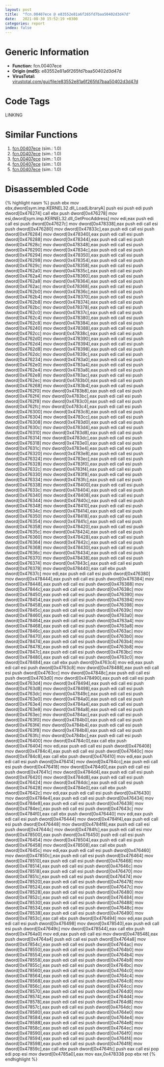 ```yaml
---
layout: post
title:  "fcn.00407ece @ e83552e81a6f265fd7baa50402d3d47d"
date:   2021-08-30 15:52:19 +0300
categories: report
index: false
---
```


# Generic Information
- **Function:** fcn.00407ece
- **Origin (md5):** e83552e81a6f265fd7baa50402d3d47d
- **VirusTotal:** [virustotal.com/gui/file/e83552e81a6f265fd7baa50402d3d47d][virustotal_ref]

# Code Tags
<span class="tag" id="LINKING">LINKING</span>


# Similar Functions

1. [fcn.00407ece][similar_1_ref] (sim.: 1.0)
2. [fcn.00407ece][similar_2_ref] (sim.: 1.0)
3. [fcn.00407ece][similar_3_ref] (sim.: 1.0)
4. [fcn.00407ece][similar_4_ref] (sim.: 1.0)
5. [fcn.00407ece][similar_5_ref] (sim.: 1.0)


# Disassembled Code

{% highlight nasm %}
push ebx
mov ebx,dword[sym.imp.KERNEL32.dll_LoadLibraryA]
push esi
push edi
push dword[0x476274]
call ebx
push dword[0x476278]
mov esi,dword[sym.imp.KERNEL32.dll_GetProcAddress]
mov edi,eax
push edi
call esi
push dword[0x47627c]
mov dword[0x478338],eax
push edi
call esi
push dword[0x476280]
mov dword[0x47833c],eax
push edi
call esi
push dword[0x476284]
mov dword[0x478340],eax
push edi
call esi
push dword[0x476288]
mov dword[0x478344],eax
push edi
call esi
push dword[0x47628c]
mov dword[0x478348],eax
push edi
call esi
push dword[0x476290]
mov dword[0x47834c],eax
push edi
call esi
push dword[0x476294]
mov dword[0x478350],eax
push edi
call esi
push dword[0x476298]
mov dword[0x478354],eax
push edi
call esi
push dword[0x47629c]
mov dword[0x478358],eax
push edi
call esi
push dword[0x4762a0]
mov dword[0x47835c],eax
push edi
call esi
push dword[0x4762a4]
mov dword[0x478360],eax
push edi
call esi
push dword[0x4762a8]
mov dword[0x478364],eax
push edi
call esi
push dword[0x4762ac]
mov dword[0x478368],eax
push edi
call esi
push dword[0x4762b0]
mov dword[0x47836c],eax
push edi
call esi
push dword[0x4762b4]
mov dword[0x478370],eax
push edi
call esi
push dword[0x4762b8]
mov dword[0x478374],eax
push edi
call esi
push dword[0x4762bc]
mov dword[0x478378],eax
push edi
call esi
push dword[0x4762c0]
mov dword[0x47837c],eax
push edi
call esi
push dword[0x4762c4]
mov dword[0x478380],eax
push edi
call esi
push dword[0x4762c8]
mov dword[0x478384],eax
push edi
call esi
push dword[0x476240]
mov dword[0x478388],eax
push edi
call esi
push dword[0x4762cc]
mov dword[0x47838c],eax
push edi
call esi
push dword[0x4762d0]
mov dword[0x478390],eax
push edi
call esi
push dword[0x4762d4]
mov dword[0x478394],eax
push edi
call esi
push dword[0x4762d8]
mov dword[0x478398],eax
push edi
call esi
push dword[0x4762dc]
mov dword[0x47839c],eax
push edi
call esi
push dword[0x476234]
mov dword[0x4783a0],eax
push edi
call esi
push dword[0x4762e0]
mov dword[0x4783a4],eax
push edi
call esi
push dword[0x4762e4]
mov dword[0x4783a8],eax
push edi
call esi
push dword[0x4762e8]
mov dword[0x4783ac],eax
push edi
call esi
push dword[0x4762ec]
mov dword[0x4783b0],eax
push edi
call esi
push dword[0x476268]
mov dword[0x4783b4],eax
push edi
call esi
push dword[0x4762f0]
mov dword[0x4783b8],eax
push edi
call esi
push dword[0x4762f4]
mov dword[0x4783bc],eax
push edi
call esi
push dword[0x4762f8]
mov dword[0x4783c0],eax
push edi
call esi
push dword[0x4762fc]
mov dword[0x4783c4],eax
push edi
call esi
push dword[0x476300]
mov dword[0x4783c8],eax
push edi
call esi
push dword[0x476304]
mov dword[0x4783cc],eax
push edi
call esi
push dword[0x476308]
mov dword[0x4783d0],eax
push edi
call esi
push dword[0x47630c]
mov dword[0x4783d4],eax
push edi
call esi
push dword[0x476310]
mov dword[0x4783d8],eax
push edi
call esi
push dword[0x476314]
mov dword[0x4783dc],eax
push edi
call esi
push dword[0x476318]
mov dword[0x4783e0],eax
push edi
call esi
push dword[0x47631c]
mov dword[0x4783e4],eax
push edi
call esi
push dword[0x476320]
mov dword[0x4783e8],eax
push edi
call esi
push dword[0x476324]
mov dword[0x4783ec],eax
push edi
call esi
push dword[0x476328]
mov dword[0x4783f0],eax
push edi
call esi
push dword[0x47632c]
mov dword[0x4783f4],eax
push edi
call esi
push dword[0x476330]
mov dword[0x4783f8],eax
push edi
call esi
push dword[0x476334]
mov dword[0x4783fc],eax
push edi
call esi
push dword[0x476338]
mov dword[0x478400],eax
push edi
call esi
push dword[0x47633c]
mov dword[0x478404],eax
push edi
call esi
push dword[0x476340]
mov dword[0x478408],eax
push edi
call esi
push dword[0x476344]
mov dword[0x47840c],eax
push edi
call esi
push dword[0x476348]
mov dword[0x478410],eax
push edi
call esi
push dword[0x47634c]
mov dword[0x478414],eax
push edi
call esi
push dword[0x476350]
mov dword[0x478418],eax
push edi
call esi
push dword[0x476354]
mov dword[0x47841c],eax
push edi
call esi
push dword[0x476358]
mov dword[0x478420],eax
push edi
call esi
push dword[0x47635c]
mov dword[0x478424],eax
push edi
call esi
push dword[0x476360]
mov dword[0x478428],eax
push edi
call esi
push dword[0x476364]
mov dword[0x47842c],eax
push edi
call esi
push dword[0x476368]
mov dword[0x478430],eax
push edi
call esi
push dword[0x47636c]
mov dword[0x478434],eax
push edi
call esi
push dword[0x476370]
mov dword[0x478438],eax
push edi
call esi
push dword[0x476374]
mov dword[0x47843c],eax
push edi
call esi
push dword[0x476378]
mov dword[0x478440],eax
call ebx
push dword[0x47637c]
mov edi,eax
push edi
call esi
push dword[0x476380]
mov dword[0x478444],eax
push edi
call esi
push dword[0x476384]
mov dword[0x478448],eax
push edi
call esi
push dword[0x476388]
mov dword[0x47844c],eax
push edi
call esi
push dword[0x47638c]
mov dword[0x478450],eax
push edi
call esi
push dword[0x476390]
mov dword[0x478454],eax
push edi
call esi
push dword[0x476394]
mov dword[0x478458],eax
push edi
call esi
push dword[0x476398]
mov dword[0x47845c],eax
push edi
call esi
push dword[0x47639c]
mov dword[0x478460],eax
push edi
call esi
push dword[0x4763a0]
mov dword[0x478464],eax
push edi
call esi
push dword[0x4763a4]
mov dword[0x478468],eax
push edi
call esi
push dword[0x4763a8]
mov dword[0x47846c],eax
push edi
call esi
push dword[0x4763ac]
mov dword[0x478470],eax
push edi
call esi
push dword[0x4763b0]
mov dword[0x478474],eax
push edi
call esi
push dword[0x4763b4]
mov dword[0x478478],eax
push edi
call esi
push dword[0x4763b8]
mov dword[0x47847c],eax
push edi
call esi
push dword[0x4763bc]
mov dword[0x478480],eax
push edi
call esi
push dword[0x4763c0]
mov dword[0x478484],eax
call ebx
push dword[0x4763c4]
mov edi,eax
push edi
call esi
push dword[0x4763c8]
mov dword[0x478488],eax
push edi
call esi
push dword[0x4763cc]
mov dword[0x47848c],eax
push edi
call esi
push dword[0x4763d0]
mov dword[0x478490],eax
push edi
call esi
push dword[0x4763d4]
mov dword[0x478494],eax
push edi
call esi
push dword[0x4763d8]
mov dword[0x478498],eax
push edi
call esi
push dword[0x4763dc]
mov dword[0x47849c],eax
push edi
call esi
push dword[0x4763e0]
mov dword[0x4784a0],eax
push edi
call esi
push dword[0x4763e4]
mov dword[0x4784a4],eax
push edi
call esi
push dword[0x4763e8]
mov dword[0x4784a8],eax
push edi
call esi
push dword[0x4763ec]
mov dword[0x4784ac],eax
push edi
call esi
push dword[0x4763f0]
mov dword[0x4784b0],eax
push edi
call esi
push dword[0x4763f4]
mov dword[0x4784b4],eax
push edi
call esi
push dword[0x4763f8]
mov dword[0x4784b8],eax
push edi
call esi
push dword[0x4763fc]
mov dword[0x4784bc],eax
push edi
call esi
push dword[0x476400]
mov dword[0x4784c0],eax
call ebx
push dword[0x476404]
mov edi,eax
push edi
call esi
push dword[0x476408]
mov dword[0x4784c4],eax
push edi
call esi
push dword[0x47640c]
mov dword[0x4784c8],eax
call ebx
push dword[0x476410]
mov edi,eax
push edi
call esi
push dword[0x476414]
mov dword[0x4784cc],eax
push edi
call esi
push dword[0x476418]
mov dword[0x4784d0],eax
push edi
call esi
push dword[0x47641c]
mov dword[0x4784d4],eax
push edi
call esi
push dword[0x476420]
mov dword[0x4784d8],eax
push edi
call esi
push dword[0x476424]
mov dword[0x4784dc],eax
push edi
call esi
push dword[0x476428]
mov dword[0x4784e0],eax
call ebx
push dword[0x47642c]
mov edi,eax
push edi
call esi
push dword[0x476430]
mov dword[0x4784e4],eax
push edi
call esi
push dword[0x476434]
mov dword[0x4784e8],eax
push edi
call esi
push dword[0x476438]
mov dword[0x4784ec],eax
push edi
call esi
push dword[0x47643c]
mov dword[0x4784f0],eax
call ebx
push dword[0x476440]
mov edi,eax
push edi
call esi
push dword[0x476444]
mov dword[0x4784f4],eax
push edi
call esi
push dword[0x476448]
mov dword[0x4784f8],eax
push edi
call esi
push dword[0x47644c]
mov dword[0x4784fc],eax
push edi
call esi
mov dword[0x478500],eax
push dword[0x476450]
push edi
call esi
push dword[0x476454]
mov dword[0x478504],eax
push edi
call esi
push dword[0x476458]
mov dword[0x478508],eax
call ebx
push dword[0x47645c]
mov edi,eax
push edi
call esi
push dword[0x476460]
mov dword[0x47850c],eax
push edi
call esi
push dword[0x476464]
mov dword[0x478510],eax
push edi
call esi
push dword[0x476468]
mov dword[0x478514],eax
push edi
call esi
push dword[0x47646c]
mov dword[0x478518],eax
push edi
call esi
push dword[0x476470]
mov dword[0x47851c],eax
push edi
call esi
push dword[0x476474]
mov dword[0x478520],eax
push edi
call esi
push dword[0x476478]
mov dword[0x478524],eax
push edi
call esi
push dword[0x47647c]
mov dword[0x478528],eax
push edi
call esi
push dword[0x476480]
mov dword[0x47852c],eax
push edi
call esi
push dword[0x476484]
mov dword[0x478530],eax
push edi
call esi
push dword[0x476488]
mov dword[0x478534],eax
push edi
call esi
push dword[0x47648c]
mov dword[0x478538],eax
push edi
call esi
push dword[0x476490]
mov dword[0x47853c],eax
call ebx
push dword[0x476494]
mov edi,eax
push edi
call esi
push dword[0x476498]
mov dword[0x478540],eax
push edi
call esi
push dword[0x47649c]
mov dword[0x478544],eax
call ebx
push dword[0x4764a0]
mov edi,eax
push edi
call esi
mov dword[0x478548],eax
push dword[0x4764a4]
push edi
call esi
push dword[0x4764a8]
mov dword[0x47854c],eax
push edi
call esi
push dword[0x4764ac]
mov dword[0x478550],eax
push edi
call esi
push dword[0x4764b0]
mov dword[0x478554],eax
push edi
call esi
push dword[0x4764b4]
mov dword[0x478558],eax
push edi
call esi
push dword[0x4764b8]
mov dword[0x47855c],eax
push edi
call esi
push dword[0x4764bc]
mov dword[0x478560],eax
push edi
call esi
push dword[0x4764c0]
mov dword[0x478564],eax
push edi
call esi
push dword[0x4764c4]
mov dword[0x478568],eax
push edi
call esi
push dword[0x4764c8]
mov dword[0x47856c],eax
push edi
call esi
push dword[0x4764cc]
mov dword[0x478570],eax
push edi
call esi
push dword[0x4764d0]
mov dword[0x478574],eax
push edi
call esi
push dword[0x4764d4]
mov dword[0x478578],eax
push edi
call esi
push dword[0x4764d8]
mov dword[0x47857c],eax
push edi
call esi
push dword[0x4764dc]
mov dword[0x478580],eax
push edi
call esi
push dword[0x4764e0]
mov dword[0x478584],eax
push edi
call esi
push dword[0x4764e4]
mov dword[0x478588],eax
push edi
call esi
push dword[0x4764e8]
mov dword[0x47858c],eax
push edi
call esi
push dword[0x4764ec]
mov dword[0x478590],eax
push edi
call esi
push dword[0x4764f0]
mov dword[0x478594],eax
push edi
call esi
push dword[0x4764f4]
mov dword[0x478598],eax
push edi
call esi
push dword[0x4764f8]
mov dword[0x47859c],eax
call ebx
push dword[0x4764fc]
push eax
call esi
pop edi
pop esi
mov dword[0x4785a0],eax
mov eax,0x478338
pop ebx
ret
{% endhighlight %}


[similar_1_ref]: /report/fcn.00407ece@e3d061f479f25b8f541d0905c967999c
[similar_2_ref]: /report/fcn.00407ece@6e426bd8e348fab7a17ba317fb0f2d87
[similar_3_ref]: /report/fcn.00407ece@bf63ddd2300e0a74a0359de9adcc16ac
[similar_4_ref]: /report/fcn.00407ece@1266d43f34f3aa1d71c3eb8ec80f6e2f
[similar_5_ref]: /report/fcn.00407ece@3d7f25d788af3e7f7707a736ac852465
[virustotal_ref]: https://www.virustotal.com/gui/file/e83552e81a6f265fd7baa50402d3d47d
